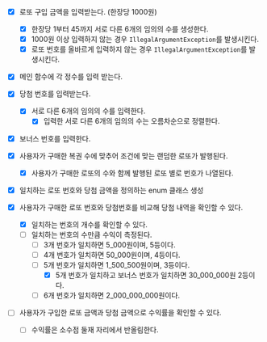 - [x] 로또 구입 금액을 입력받는다. (한장당 1000원)
    - [x] 한장당 1부터 45까지 서로 다른 6개의 임의의 수를 생성한다.
    - [x] 1000원 이상 입력하지 않는 경우 `IllegalArgumentException`를 발생시킨다.
    - [x] 로또 번호를 올바르게 입력하지 않는 경우 `IllegalArgumentException`를 발생시킨다.
- [x] 메인 함수에 각 정수를 입력 받는다.

- [x] 당첨 번호를 입력받는다.
    - [x] 서로 다른 6개의 임의의 수를 입력한다.
        - [x] 입력한 서로 다른 6개의 임의의 수는 오름차순으로 정렬한다.
- [x] 보너스 번호를 입력한다.

- [x] 사용자가 구매한 복권 수에 맞추어 조건에 맞는 랜덤한 로또가 발행된다.
  - [x] 사용자가 구매한 로또의 수와 함께 발행된 로또 별로 번호가 나열된다.

- [x] 일치하는 로또 번호와 당첨 금액을 정의하는 enum 클래스 생성
- [x] 사용자가 구매한 로또 번호와 당첨번호를 비교해 당첨 내역을 확인할 수 있다.
    - [x] 일치하는 번호의 개수를 확인할 수 있다.
    - [ ] 일치하는 번호의 수만큼 수익이 측정된다.
        - [ ] 3개 번호가 일치하면 5_000원이며, 5등이다.
        - [ ] 4개 번호가 일치하면 50_000원이며, 4등이다.
        - [ ] 5개 번호가 일치하면 1_500_500원이며, 3등이다.
            - [x] 5개 번호가 일치하고 보너스 번호가 일치하면 30_000_000원 2등이다.
        - [ ] 6개 번호가 일치하면 2_000_000_000원이다.

- [ ] 사용자가 구입한 로또 금액과 당첨 금액으로 수익률을 확인할 수 있다.
    - [ ] 수익률은 소수점 둘재 자리에서 반올림한다.